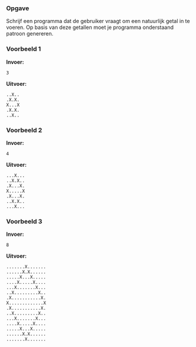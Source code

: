 ### Opgave

Schrijf een programma dat de gebruiker vraagt om een natuurlijk getal in te voeren. Op basis van deze getallen moet je programma onderstaand patroon genereren.

### Voorbeeld 1

**Invoer:**

    3

**Uitvoer:**

    ..X..
    .X.X.
    X...X
    .X.X.
    ..X..

### Voorbeeld 2

**Invoer:**

    4

**Uitvoer:**

    ...X...
    ..X.X..
    .X...X.
    X.....X
    .X...X.
    ..X.X..
    ...X...


### Voorbeeld 3

**Invoer:**

    8

**Uitvoer:**

    .......X.......
    ......X.X......
    .....X...X.....
    ....X.....X....
    ...X.......X...
    ..X.........X..
    .X...........X.
    X.............X
    .X...........X.
    ..X.........X..
    ...X.......X...
    ....X.....X....
    .....X...X.....
    ......X.X......
    .......X.......
